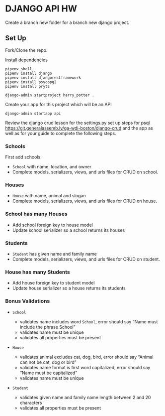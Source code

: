 # DJANGO API HW

Create a branch new folder for a branch new django project.

## Set Up

Fork/Clone the repo.

Install dependencies
```
pipenv shell
pipenv install django
pipenv install djangorestframework 
pipenv install psycopg2
pipenv install prytz
```

```
django-admin startproject harry_potter .
```

Create your app for this project which will be an API 
```
django-admin startapp api
```


Review the django crud lesson for the settings.py set up steps for psql https://git.generalassemb.ly/ga-wdi-boston/django-crud and the app as well as for your guide to complete the following steps.

### Schools

First add schools.  

- `School` with name, location, and owner
- Complete models, serializers, views, and urls files for CRUD on school.

### Houses

- `House` with name, animal and slogan
- Complete models, serializers, views, and urls files for CRUD on house.

### School has many Houses

- Add school foreign key to house model
- Update school serializer so a school returns its houses

### Students

- `Student` has given name and family name
- Complete models, serializers, views, and urls files for CRUD on student.

### House has many Students

- Add house foreign key to student model
- Update house serializer so a house returns its students


### Bonus Validations

- `School`
  - validates name includes word `School`, error should say “Name must include the phrase School”
  - validates name must be unique
  - validates all properties must be present

- `House`
  - validates animal excludes cat, dog, bird, error should say “Animal can not be cat, dog or bird”
  - validates name format is first word capitalized, error should say “Name must be capitalized”
  - validates name must be unique

- `Student`
  - validates given name and family name length between 2 and 20 characters
  - validates all properties must be present
